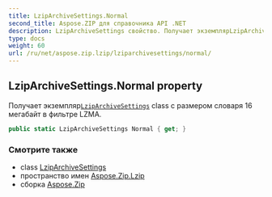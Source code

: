 ```yaml
---
title: LzipArchiveSettings.Normal
second_title: Aspose.ZIP для справочника API .NET
description: LzipArchiveSettings свойство. Получает экземплярLzipArchiveSettings class с размером словаря 16 мегабайт в фильтре LZMA.
type: docs
weight: 60
url: /ru/net/aspose.zip.lzip/lziparchivesettings/normal/
---
```

## LzipArchiveSettings.Normal property

Получает экземпляр[`LzipArchiveSettings`](../) class с размером словаря 16 мегабайт в фильтре LZMA.

```csharp
public static LzipArchiveSettings Normal { get; }
```

### Смотрите также

* class [LzipArchiveSettings](../)
* пространство имен [Aspose.Zip.Lzip](../../lziparchivesettings/)
* сборка [Aspose.Zip](../../../)


